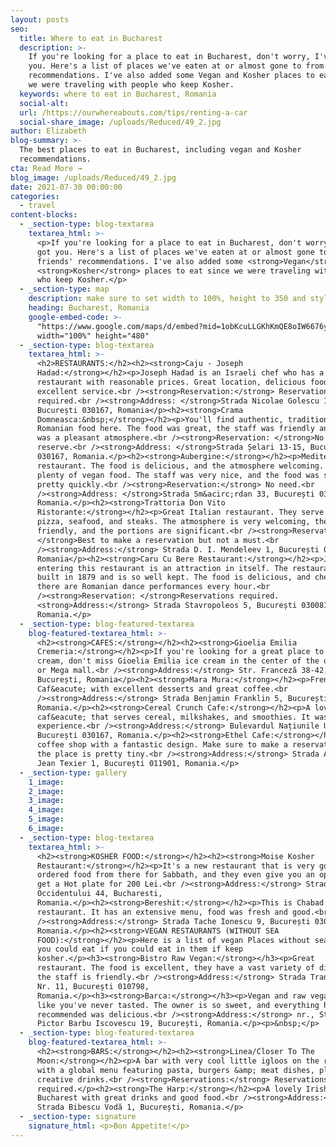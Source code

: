 ```yaml
---
layout: posts
seo:
  title: Where to eat in Bucharest
  description: >-
    If you're looking for a place to eat in Bucharest, don't worry, I've got
    you. Here's a list of places we've eaten at or almost gone to from friends'
    recommendations. I've also added some Vegan and Kosher places to eat since
    we were traveling with people who keep Kosher.
  keywords: where to eat in Bucharest, Romania
  social-alt:
  url: /https://ourwhereabouts.com/tips/renting-a-car
  social-share_image: /uploads/Reduced/49_2.jpg
author: Elizabeth
blog-summary: >-
  The best places to eat in Bucharest, including vegan and Kosher
  recommendations.
cta: Read More →
blog_image: /uploads/Reduced/49_2.jpg
date: 2021-07-30 00:00:00
categories:
  - travel
content-blocks:
  - _section-type: blog-textarea
    textarea_html: >-
      <p>If you're looking for a place to eat in Bucharest, don't worry, I've
      got you. Here's a list of places we've eaten at or almost gone to from
      friends' recommendations. I've also added some <strong>Vegan</strong> and
      <strong>Kosher</strong> places to eat since we were traveling with people
      who keep Kosher.</p>
  - _section-type: map
    description: make sure to set width to 100%, height to 350 and style to border 2
    heading: Bucharest, Romania
    google-embed-code: >-
      "https://www.google.com/maps/d/embed?mid=1obKcuLLGKhKmQE8oIW6676yCErTBEgYU&ehbc=2E312F"
      width="100%" height="480"
  - _section-type: blog-textarea
    textarea_html: >-
      <h2>RESTAURANTS:</h2><h2><strong>Caju - Joseph
      Hadad:</strong></h2><p>Joseph Hadad is an Israeli chef who has a
      restaurant with reasonable prices. Great location, delicious food, and
      excellent service.<br /><strong>Reservation:</strong> Reservations
      required.<br /><strong>Address: </strong>Strada Nicolae Golescu 16,
      București 030167, Romania</p><h2><strong>Crama
      Domneasca:&nbsp;</strong></h2><p>You'll find authentic, traditional
      Romanian food here. The food was great, the staff was friendly and there
      was a pleasant atmosphere.<br /><strong>Reservation: </strong>No need to
      reserve.<br /><strong>Address: </strong>Strada Șelari 13-15, București
      030167, Romania.</p><h2><strong>Aubergine:</strong></h2><p>Mediterranean
      restaurant. The food is delicious, and the atmosphere welcoming. They have
      plenty of vegan food. The staff was very nice, and the food was served
      pretty quickly.<br /><strong>Reservation:</strong> No need.<br
      /><strong>Address: </strong>Strada Sm&acirc;rdan 33, București 030073,
      Romania.</p><h2><strong>Trattoria Don Vito
      Ristorante:</strong></h2><p>Great Italian restaurant. They serve pasta,
      pizza, seafood, and steaks. The atmosphere is very welcoming, the staff is
      friendly, and the portions are significant.<br /><strong>Reservation:
      </strong>Best to make a reservation but not a must.<br
      /><strong>Address:</strong> Strada D. I. Mendeleev 1, București 030167,
      Romania</p><h2><strong>Caru Cu Bere Restaurant:</strong></h2><p>Just
      entering this restaurant is an attraction in itself. The restaurant was
      built in 1879 and is so well kept. The food is delicious, and cheap, and
      there are Romanian dance performances every hour.<br
      /><strong>Reservation: </strong>Reservations required.
      <strong>Address:</strong> Strada Stavropoleos 5, București 030081,
      Romania.</p>
  - _section-type: blog-featured-textarea
    blog-featured-textarea_html: >-
      <h2><strong>CAFES:</strong></h2><h2><strong>Gioelia Emilia
      Cremeria:</strong></h2><p>If you're looking for a great place to get ice
      cream, don't miss Gioelia Emilia ice cream in the center of the old town
      or Mega mall.<br /><strong>Address:</strong> Str. Franceză 38-42,
      București, Romania</p><h2><strong>Mara Mura:</strong></h2><p>French
      Caf&eacute; with excellent desserts and great coffee.<br
      /><strong>Address:</strong> Strada Benjamin Franklin 5, București 010288,
      Romania.</p><h2><strong>Cereal Crunch Cafe:</strong></h2><p>A lovely
      caf&eacute; that serves cereal, milkshakes, and smoothies. It was a unique
      experience.<br /><strong>Address:</strong> Bulevardul Națiunile Unite 3,
      București 030167, Romania.</p><h2><strong>Ethel Cafe:</strong></h2><p>Cute
      coffee shop with a fantastic design. Make sure to make a reservation since
      the place is pretty tiny.<br /><strong>Address:</strong> Strada Aviator
      Jean Texier 1, București 011901, Romania.</p>
  - _section-type: gallery
    1_image:
    2_image:
    3_image:
    4_image:
    5_image:
    6_image:
  - _section-type: blog-textarea
    textarea_html: >-
      <h2><strong>KOSHER FOOD:</strong></h2><h2><strong>Moise Kosher
      Restaurant:</strong></h2><p>It's a new restaurant that is very good. We
      ordered food from there for Sabbath, and they even give you an option to
      get a Hot plate for 200 Lei.<br /><strong>Address:</strong> Strada
      Occidentului 44, Bucharesti,
      Romania.</p><h2><strong>Bereshit:</strong></h2><p>This is Chabad's
      restaurant. It has an extensive menu, food was fresh and good.<br
      /><strong>Address:</strong> Strada Tache Ionescu 9, București 030167,
      Romania.</p><h2><strong>VEGAN RESTAURANTS (WITHOUT SEA
      FOOD):</strong></h2><p>Here is a list of vegan Places without seafood that
      you could eat if you could eat in them if keep
      kosher.​</p><h3><strong>Bistro Raw Vegan:</strong></h3><p>Great
      restaurant. The food is excellent, they have a vast variety of dishes, and
      the staff is friendly.<br /><strong>Address:</strong> Strada Transilvaniei
      Nr. 11, București 010798,
      Romania.</p><h3><strong>Barca:</strong></h3><p>Vegan and raw vegan food
      like you've never tasted. The owner is so sweet, and everything he
      recommended was delicious.<br /><strong>Address:</strong> nr., Strada
      Pictor Barbu Iscovescu 19, București, Romania.</p><p>&nbsp;</p>
  - _section-type: blog-featured-textarea
    blog-featured-textarea_html: >-
      <h2><strong>BARS:</strong></h2><h2><strong>Linea/Closer To The
      Moon:</strong></h2><p>A bar with very cool little igloos on the rooftop
      with a global menu featuring pasta, burgers &amp; meat dishes, plus
      creative drinks.<br /><strong>Reservations:</strong> Reservations are
      required.</p><h2><strong>The Harp:</strong></h2><p>A lovely Irish pub in
      Bucharest with great drinks and good food.<br /><strong>Address:</strong>
      Strada Bibescu Vodă 1, București, Romania.</p>
  - _section-type: signature
    signature_html: <p>Bon Appetite!</p>
---
```


